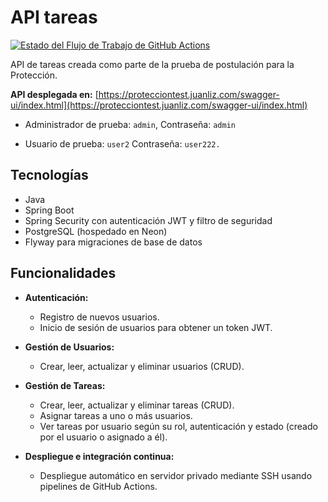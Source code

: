 # API tareas

[![Estado del Flujo de Trabajo de GitHub Actions](https://github.com/JuanLiz/proteccion-test/actions/workflows/deployment.yml/badge.svg)](https://github.com/JuanLiz/proteccion-test/actions/workflows/deployment.yml)

API de tareas creada como parte de la prueba de postulación para la Protección.

**API desplegada en:** [https://protecciontest.juanliz.com/swagger-ui/index.html](https://protecciontest.juanliz.com/swagger-ui/index.html)

- Administrador de prueba: `admin`,
  Contraseña: `admin`

- Usuario de prueba: `user2`
  Contraseña: `user222.`

## Tecnologías

- Java
- Spring Boot
- Spring Security con autenticación JWT y filtro de seguridad
- PostgreSQL (hospedado en Neon)
- Flyway para migraciones de base de datos

## Funcionalidades

- **Autenticación:**
  - Registro de nuevos usuarios.
  - Inicio de sesión de usuarios para obtener un token JWT.
- **Gestión de Usuarios:**
  - Crear, leer, actualizar y eliminar usuarios (CRUD).
- **Gestión de Tareas:**
  - Crear, leer, actualizar y eliminar tareas (CRUD).
  - Asignar tareas a uno o más usuarios.
  - Ver tareas por usuario según su rol, autenticación y estado (creado por el usuario o asignado a él).

- **Despliegue e integración continua:**
  - Despliegue automático en servidor privado mediante SSH usando pipelines de GitHub Actions.
